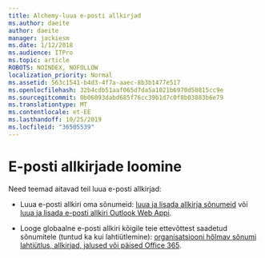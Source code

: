 ```yaml
---
title: Alchemy-luua e-posti allkirjad
ms.author: daeite
author: daeite
manager: jackiesm
ms.date: 1/12/2018
ms.audience: ITPro
ms.topic: article
ROBOTS: NOINDEX, NOFOLLOW
localization_priority: Normal
ms.assetid: 563c1541-b4d3-4f7a-aaec-8b3b1477e517
ms.openlocfilehash: 32b4cdb51aaf065d7da5a1021b6970d50815cc9e
ms.sourcegitcommit: 0b06093dabd685f76cc39b1d7c0f8b03883b6e79
ms.translationtype: MT
ms.contentlocale: et-EE
ms.lasthandoff: 10/25/2019
ms.locfileid: "36505539"
---
```

# <a name="create-email-signatures"></a>E-posti allkirjade loomine

Need teemad aitavad teil luua e-posti allkirjad:
  
- Luua e-posti allkiri oma sõnumeid: [luua ja lisada allkirja sõnumeid](https://support.office.com/article/8ee5d4f4-68fd-464a-a1c1-0e1c80bb27f2.aspx) või [luua ja lisada e-posti allkiri Outlook Web Appi](https://support.office.com/article/0f230564-11b9-4239-83de-f10cbe4dfdfc.aspx).
    
- Looge globaalne e-posti allkiri kõigile teie ettevõttest saadetud sõnumitele (tuntud ka kui lahtiütlemine): [organisatsiooni hõlmav sõnumi lahtiütlus, allkirjad, jalused või päised Office 365](https://go.microsoft.com/fwlink/p/?linkid=391096).
    

